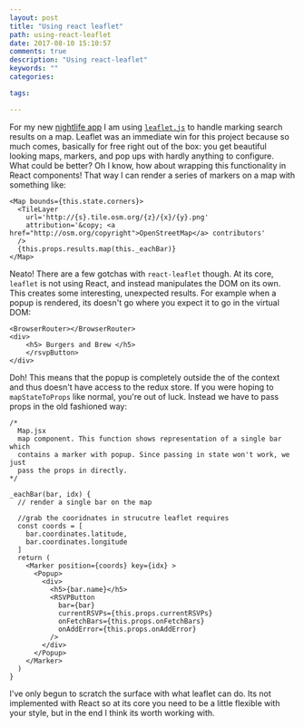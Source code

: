 ```yaml
---
layout: post
title: "Using react leaflet"
path: using-react-leaflet
date: 2017-08-10 15:10:57
comments: true
description: "Using react-leaflet"
keywords: ""
categories:

tags:

---
```


For my new [nightlife app](https://github.com/jstoebel/nightlife) I am using [`leaflet.js`](http://leafletjs.com/) to handle marking search results on a map. Leaflet was an immediate win for this project because so much comes, basically for free right out of the box: you get beautiful looking maps, markers, and pop ups with hardly anything to configure. What could be better? Oh I know, how about wrapping this functionality in React components! That way I can render a series of markers on a map with something like:

```
<Map bounds={this.state.corners}>
  <TileLayer
    url='http://{s}.tile.osm.org/{z}/{x}/{y}.png'
    attribution='&copy; <a href="http://osm.org/copyright">OpenStreetMap</a> contributors'
  />
  {this.props.results.map(this._eachBar)}
</Map>  
```

Neato! There are a few gotchas with `react-leaflet` though. At its core, `leaflet` is not using React, and instead manipulates the DOM on its own. This creates some interesting, unexpected results. For example when a popup is rendered, its doesn't go where you expect it to go in the virtual DOM:

```
<BrowserRouter></BrowserRouter>
<div>
    <h5> Burgers and Brew </h5>
    </rsvpButton>
</div>
```

Doh! This means that the popup is completely outside the of the context and thus doesn't have access to the redux store. If you were hoping to `mapStateToProps` like normal, you're out of luck. Instead we have to pass props in the old fashioned way:

```
/* 
  Map.jsx
  map component. This function shows representation of a single bar which 
  contains a marker with popup. Since passing in state won't work, we just
  pass the props in directly. 
*/

_eachBar(bar, idx) {
  // render a single bar on the map

  //grab the cooridnates in strucutre leaflet requires
  const coords = [
    bar.coordinates.latitude,
    bar.coordinates.longitude
  ]
  return (
    <Marker position={coords} key={idx} >
      <Popup>
        <div>
          <h5>{bar.name}</h5>
          <RSVPButton 
            bar={bar} 
            currentRSVPs={this.props.currentRSVPs} 
            onFetchBars={this.props.onFetchBars}
            onAddError={this.props.onAddError}
          />
        </div>
      </Popup>
    </Marker>
  )
} 
```

I've only begun to scratch the surface with what leaflet can do. Its not implemented with React so at its core you need to be a little flexible with your style, but in the end I think its worth working with.
